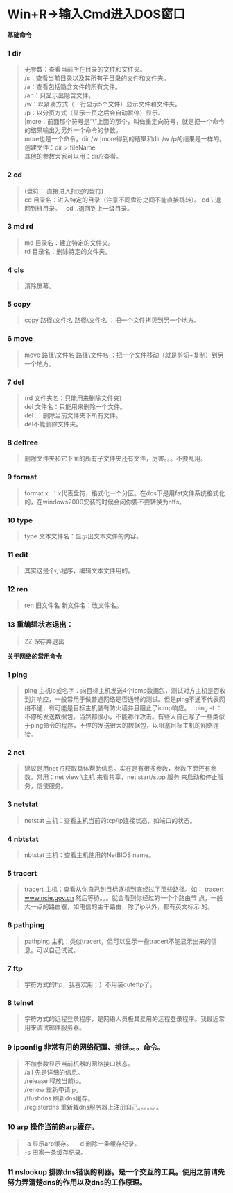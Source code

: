 **Win+R→输入Cmd进入DOS窗口**
==================================

**基础命令**

### 1 dir 

>无参数：查看当前所在目录的文件和文件夹。  
/s：查看当前目录以及其所有子目录的文件和文件夹。   
/a：查看包括隐含文件的所有文件。  
/ah：只显示出隐含文件。   
/w：以紧凑方式（一行显示5个文件）显示文件和文件夹。   
/p：以分页方式（显示一页之后会自动暂停）显示。  
|more：前面那个符号是“\”上面的那个，叫做重定向符号，就是把一个命令的结果输出为另外一个命令的参数。  
more也是一个命令，dir /w |more得到的结果和dir /w /p的结果是一样的。  
创建文件：dir > fileName  
其他的参数大家可以用：dir/?查看。 

### 2 cd 

>(盘符： 直接进入指定的盘符)  
cd 目录名：进入特定的目录（注意不同盘符之间不能直接跳转）。
cd \ 退回到根目录。  
cd ..退回到上一级目录。  

### 3 md rd 

>md 目录名：建立特定的文件夹。  
rd 目录名：删除特定的文件夹。  

### 4 cls 

>清除屏幕。  

### 5 copy

>copy 路径\文件名  路径\文件名 ：把一个文件拷贝到另一个地方。

### 6 move 

>move 路径\文件名  路径\文件名 ：把一个文件移动（就是剪切+复制）到另一个地方。 

### 7 del

>(rd 文件夹名：只能用来删除文件夹)  
del 文件名：只能用来删除一个文件。  
del *.*：删除当前文件夹下所有文件。  
del不能删除文件夹。  

### 8 deltree 

>删除文件夹和它下面的所有子文件夹还有文件，厉害。。。不要乱用。 

### 9 format

>format x: ：x代表盘符，格式化一个分区。在dos下是用fat文件系统格式化的，在windows2000安装的时候会问你要不要转换为ntfs。 

### 10 type

>type 文本文件名：显示出文本文件的内容。

### 11 edit 

>其实这是个小程序，编辑文本文件用的。

### 12 ren

>ren 旧文件名 新文件名：改文件名。

### 13 重编辑状态退出：

>ZZ 保存并退出


**关于网络的常用命令**

### 1 ping

>ping 主机ip或名字：向目标主机发送4个icmp数据包，测试对方主机是否收到并响应，一般常用于做普通网络是否通畅的测试。但是ping不通不代表网络不通，有可能是目标主机装有防火墙并且阻止了icmp响应。  
ping -t ：不停的发送数据包。当然都很小，不能称作攻击。有些人自己写了一些类似于ping命令的程序，不停的发送很大的数据包，以阻塞目标主机的网络连接。 

### 2 net

>建议是用net /?获取具体帮助信息。实在是有很多参数，参数下面还有参数。常用：net view \\主机 来看共享，net start/stop 服务 来启动和停止服务，信使服务。 

### 3 netstat

>netstat 主机：查看主机当前的tcp/ip连接状态，如端口的状态。 

### 4 nbtstat

>nbtstat 主机：查看主机使用的NetBIOS name。 

### 5 tracert

>tracert 主机：查看从你自己到目标逐机到底经过了那些路径。如： 
tracert www.ncie.gov.cn 然后等待。。。就会看到你经过的一个个路由节 
点，一般大一点的路由器，如电信的主干路由，除了ip以外，都有英文标示 
的。 

### 6 pathping

>pathping 主机：类似tracert，但可以显示一些tracert不能显示出来的信息。可以自己试试。 

### 7 ftp

>字符方式的ftp，我喜欢用；）不用装cuteftp了。 

### 8 telnet

>字符方式的远程登录程序，是网络人员极其爱用的远程登录程序。我最近常用来调试邮件服务器。 

### 9 ipconfig 非常有用的网络配置、排错。。。命令。

>不加参数显示当前机器的网络接口状态。  
/all 先是详细的信息。  
/release 释放当前ip。  
/renew 重新申请ip。  
/flushdns 刷新dns缓存。  
/registerdns 重新栽dns服务器上注册自己。。。。。。。 

### 10 arp 操作当前的arp缓存。

>-a 显示arp缓存。  
-d 删除一条缓存纪录。  
-s 田家一条缓存纪录。 

### 11 nslookup 排除dns错误的利器。是一个交互的工具。使用之前请先努力弄清楚dns的作用以及dns的工作原理。 
